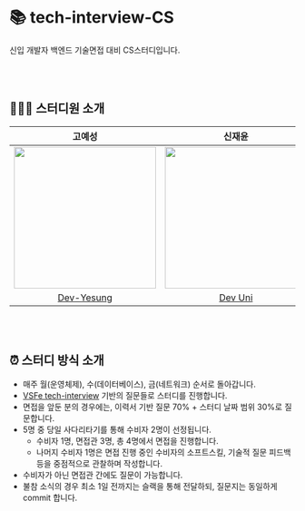 # 📚 tech-interview-CS

신입 개발자 백엔드 기술면접 대비 CS스터디입니다.

<br><br>

## 👨‍👨‍👧 스터디원 소개

|                                      고예성                                       |                             신재윤                                   |                                      유원우                                       |                                      이홍섭                                       |                                    한희나                                     |
|:------------------------------------------------------------------------------:|:------------------------------------------------------------------------------:|:------------------------------------------------------------------------------:|:------------------------------------------------------------------------------:|:------------------------------------------------------------------------------:|
| <img src="https://avatars.githubusercontent.com/u/71485411?v=4" width="250" /> | <img src="https://avatars.githubusercontent.com/u/87688023?v=4" width="250" /> | <img src="https://avatars.githubusercontent.com/u/153509440?v=4" width="250" /> | <img src="https://avatars.githubusercontent.com/u/97447334?v=4" width="250" /> | <img src="https://avatars.githubusercontent.com/u/83766322?v=4" width="250" /> |
|                     [Dev-Yesung](https://github.com/Dev-Yesung)                      |                      [Dev Uni](https://github.com/Shin-Jae-Yoon)                       |                     [biddan606](https://github.com/biddan606)                      |                   [Hongseob Lee](https://github.com/hongxeob)                   |                 [heenahan](https://github.com/heenahan)                  |

<br><br>

## ⏰ 스터디 방식 소개

- 매주 월(운영체제), 수(데이터베이스), 금(네트워크) 순서로 돌아갑니다.
- [VSFe tech-interview](https://github.com/VSFe/Tech-Interview/tree/main) 기반의 질문들로 스터디를 진행합니다.
- 면접을 앞둔 분의 경우에는, 이력서 기반 질문 70% + 스터디 날짜 범위 30%로 질문합니다.
- 5명 중 당일 사다리타기를 통해 수비자 2명이 선정됩니다.
  - 수비자 1명, 면접관 3명, 총 4명에서 면접을 진행합니다.
  - 나머지 수비자 1명은 면접 진행 중인 수비자의 소프트스킬, 기술적 질문 피드백 등을 중점적으로 관찰하며 작성합니다.
- 수비자가 아닌 면접관 간에도 질문이 가능합니다.
- 불참 소식의 경우 최소 1일 전까지는 슬랙을 통해 전달하되, 질문지는 동일하게 commit 합니다.